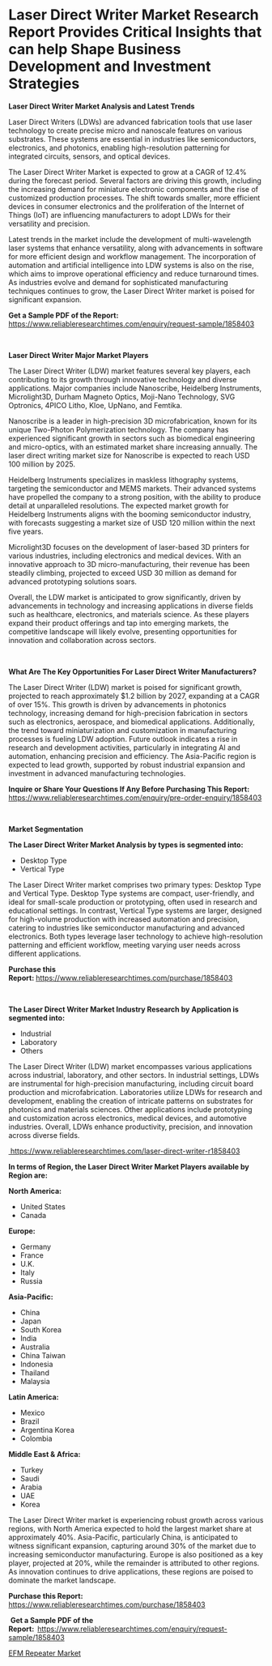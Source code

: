<p><h1>Laser Direct Writer Market Research Report Provides Critical Insights that can help Shape Business Development and Investment Strategies</h1></p><p><strong>Laser Direct Writer Market Analysis and Latest Trends</strong></p>
<p><p>Laser Direct Writers (LDWs) are advanced fabrication tools that use laser technology to create precise micro and nanoscale features on various substrates. These systems are essential in industries like semiconductors, electronics, and photonics, enabling high-resolution patterning for integrated circuits, sensors, and optical devices.</p><p>The Laser Direct Writer Market is expected to grow at a CAGR of 12.4% during the forecast period. Several factors are driving this growth, including the increasing demand for miniature electronic components and the rise of customized production processes. The shift towards smaller, more efficient devices in consumer electronics and the proliferation of the Internet of Things (IoT) are influencing manufacturers to adopt LDWs for their versatility and precision.</p><p>Latest trends in the market include the development of multi-wavelength laser systems that enhance versatility, along with advancements in software for more efficient design and workflow management. The incorporation of automation and artificial intelligence into LDW systems is also on the rise, which aims to improve operational efficiency and reduce turnaround times. As industries evolve and demand for sophisticated manufacturing techniques continues to grow, the Laser Direct Writer market is poised for significant expansion.</p></p>
<p><strong>Get a Sample PDF of the Report:&nbsp;</strong> <a href="https://www.reliableresearchtimes.com/enquiry/request-sample/1858403?utm_campaign=3565&utm_medium=2&utm_source=Github&utm_content=ia&utm_term=12042025&utm_id=laser-direct-writer">https://www.reliableresearchtimes.com/enquiry/request-sample/1858403</a></p>
<p>&nbsp;</p>
<p><strong>Laser Direct Writer Major Market Players</strong></p>
<p><p>The Laser Direct Writer (LDW) market features several key players, each contributing to its growth through innovative technology and diverse applications. Major companies include Nanoscribe, Heidelberg Instruments, Microlight3D, Durham Magneto Optics, Moji-Nano Technology, SVG Optronics, 4PICO Litho, Kloe, UpNano, and Femtika.</p><p>Nanoscribe is a leader in high-precision 3D microfabrication, known for its unique Two-Photon Polymerization technology. The company has experienced significant growth in sectors such as biomedical engineering and micro-optics, with an estimated market share increasing annually. The laser direct writing market size for Nanoscribe is expected to reach USD 100 million by 2025.</p><p>Heidelberg Instruments specializes in maskless lithography systems, targeting the semiconductor and MEMS markets. Their advanced systems have propelled the company to a strong position, with the ability to produce detail at unparalleled resolutions. The expected market growth for Heidelberg Instruments aligns with the booming semiconductor industry, with forecasts suggesting a market size of USD 120 million within the next five years.</p><p>Microlight3D focuses on the development of laser-based 3D printers for various industries, including electronics and medical devices. With an innovative approach to 3D micro-manufacturing, their revenue has been steadily climbing, projected to exceed USD 30 million as demand for advanced prototyping solutions soars.</p><p>Overall, the LDW market is anticipated to grow significantly, driven by advancements in technology and increasing applications in diverse fields such as healthcare, electronics, and materials science. As these players expand their product offerings and tap into emerging markets, the competitive landscape will likely evolve, presenting opportunities for innovation and collaboration across sectors.</p></p>
<p>&nbsp;</p>
<p><strong>What Are The Key Opportunities For Laser Direct Writer Manufacturers?</strong></p>
<p><p>The Laser Direct Writer (LDW) market is poised for significant growth, projected to reach approximately $1.2 billion by 2027, expanding at a CAGR of over 15%. This growth is driven by advancements in photonics technology, increasing demand for high-precision fabrication in sectors such as electronics, aerospace, and biomedical applications. Additionally, the trend toward miniaturization and customization in manufacturing processes is fueling LDW adoption. Future outlook indicates a rise in research and development activities, particularly in integrating AI and automation, enhancing precision and efficiency. The Asia-Pacific region is expected to lead growth, supported by robust industrial expansion and investment in advanced manufacturing technologies.</p></p>
<p><strong>Inquire or Share Your Questions If Any Before Purchasing This Report:</strong> <a href="https://www.reliableresearchtimes.com/enquiry/pre-order-enquiry/1858403?utm_campaign=3565&utm_medium=2&utm_source=Github&utm_content=ia&utm_term=12042025&utm_id=laser-direct-writer">https://www.reliableresearchtimes.com/enquiry/pre-order-enquiry/1858403</a></p>
<p>&nbsp;</p>
<p><strong>Market Segmentation</strong></p>
<p><strong>The Laser Direct Writer Market Analysis by types is segmented into:</strong></p>
<p><ul><li>Desktop Type</li><li>Vertical Type</li></ul></p>
<p><p>The Laser Direct Writer market comprises two primary types: Desktop Type and Vertical Type. Desktop Type systems are compact, user-friendly, and ideal for small-scale production or prototyping, often used in research and educational settings. In contrast, Vertical Type systems are larger, designed for high-volume production with increased automation and precision, catering to industries like semiconductor manufacturing and advanced electronics. Both types leverage laser technology to achieve high-resolution patterning and efficient workflow, meeting varying user needs across different applications.</p></p>
<p><strong>Purchase this Report:&nbsp;</strong><a href="https://www.reliableresearchtimes.com/purchase/1858403?utm_campaign=3565&utm_medium=2&utm_source=Github&utm_content=ia&utm_term=12042025&utm_id=laser-direct-writer">https://www.reliableresearchtimes.com/purchase/1858403</a></p>
<p>&nbsp;</p>
<p><strong>The Laser Direct Writer Market Industry Research by Application is segmented into:</strong></p>
<p><ul><li>Industrial</li><li>Laboratory</li><li>Others</li></ul></p>
<p><p>The Laser Direct Writer (LDW) market encompasses various applications across industrial, laboratory, and other sectors. In industrial settings, LDWs are instrumental for high-precision manufacturing, including circuit board production and microfabrication. Laboratories utilize LDWs for research and development, enabling the creation of intricate patterns on substrates for photonics and materials sciences. Other applications include prototyping and customization across electronics, medical devices, and automotive industries. Overall, LDWs enhance productivity, precision, and innovation across diverse fields.</p></p>
<p><a href="https://www.reliableresearchtimes.com/laser-direct-writer-r1858403?utm_campaign=3565&utm_medium=2&utm_source=Github&utm_content=ia&utm_term=12042025&utm_id=laser-direct-writer">&nbsp;https://www.reliableresearchtimes.com/laser-direct-writer-r1858403</a></p>
<p><strong>In terms of Region, the Laser Direct Writer Market Players available by Region are:</strong></p>
<p>
    <p> <strong> North America: </strong>
        <ul>
            <li>United States</li>
            <li>Canada</li>
        </ul>
        </p> 
    <p> <strong> Europe: </strong>
        <ul>
            <li>Germany</li>
            <li>France</li>
            <li>U.K.</li>
            <li>Italy</li>
            <li>Russia</li>
        </ul>
        </p> 
    <p> <strong> Asia-Pacific: </strong>
        <ul>
            <li>China</li>
            <li>Japan</li>
            <li>South Korea</li>
            <li>India</li>
            <li>Australia</li>
            <li>China Taiwan</li>
            <li>Indonesia</li>
            <li>Thailand</li>
            <li>Malaysia</li>
        </ul>
        </p> 
    <p> <strong> Latin America: </strong>
        <ul>
            <li>Mexico</li>
            <li>Brazil</li>
            <li>Argentina Korea</li>
            <li>Colombia</li>
        </ul>
        </p> 
    <p> <strong> Middle East & Africa: </strong>
        <ul>
            <li>Turkey</li>
            <li>Saudi</li>
            <li>Arabia</li>
            <li>UAE</li>
            <li>Korea</li>
        </ul>
    </p>
    </p>
<p><p>The Laser Direct Writer market is experiencing robust growth across various regions, with North America expected to hold the largest market share at approximately 40%. Asia-Pacific, particularly China, is anticipated to witness significant expansion, capturing around 30% of the market due to increasing semiconductor manufacturing. Europe is also positioned as a key player, projected at 20%, while the remainder is attributed to other regions. As innovation continues to drive applications, these regions are poised to dominate the market landscape.</p></p>
<p><strong>Purchase this Report: </strong><a href="https://www.reliableresearchtimes.com/purchase/1858403?utm_campaign=3565&utm_medium=2&utm_source=Github&utm_content=ia&utm_term=12042025&utm_id=laser-direct-writer">https://www.reliableresearchtimes.com/purchase/1858403</a></p>
<p>&nbsp;<strong>Get a Sample PDF of the Report:&nbsp;&nbsp;</strong><a href="https://www.reliableresearchtimes.com/enquiry/request-sample/1858403?utm_campaign=3565&utm_medium=2&utm_source=Github&utm_content=ia&utm_term=12042025&utm_id=laser-direct-writer">https://www.reliableresearchtimes.com/enquiry/request-sample/1858403</a></p>
<p><strong></strong></p>
<p><p><a href="https://github.com/bufkamaiahi7/Market-Research-Report-List-1/blob/main/efm-repeater-market.md?utm_campaign=3565&utm_medium=2&utm_source=Github&utm_content=ia&utm_term=12042025&utm_id=laser-direct-writer">EFM Repeater Market</a></p></p>
